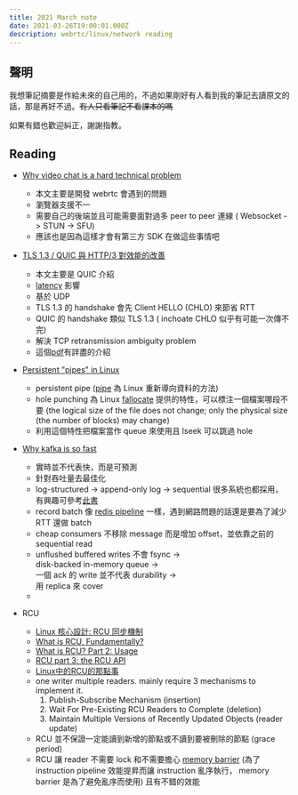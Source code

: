 ```yaml
---
title: 2021 March note
date: 2021-03-26T19:00:01.000Z
description: webrtc/linux/network reading
--- 
```

## 聲明
我想筆記摘要是作給未來的自己用的，不過如果剛好有人看到我的筆記去讀原文的話，那是再好不過。<del>有人只看筆記不看課本的嗎</del>

如果有錯也歡迎糾正，謝謝指教。

## Reading
- [Why video chat is a hard technical problem](https://dev.to/lazerwalker/why-video-chat-is-a-hard-technical-problem-43gj)
  - 本文主要是開發 webrtc 會遇到的問題
  - 瀏覽器支援不一
  - 需要自己的後端並且可能需要面對過多 peer to peer 連線 ( Websocket -> STUN -> SFU)
  - 應該也是因為這樣才會有第三方 SDK 在做這些事情吧
- [TLS 1.3 / QUIC 與 HTTP/3 對效能的改善](https://hkt999.medium.com/tls-1-3-quic-%E8%88%87-http-3-%E5%B0%8D%E6%95%88%E8%83%BD%E7%9A%84%E6%94%B9%E5%96%84-a37b2ddcfc95)
  - 本文主要是 QUIC 介紹
  - [latency](https://www.igvita.com/2012/07/19/latency-the-new-web-performance-bottleneck) 影響
  - 基於 UDP
  - TLS 1.3 的 handshake 會先 Client HELLO (CHLO) 來節省 RTT
  - QUIC 的 handshake 類似 TLS 1.3 ( inchoate CHLO 似乎有可能一次傳不完)
  - 解決 TCP retransmission ambiguity problem
  - 這個[pdf](https://www.uio.no/studier/emner/matnat/ifi/INF5072/v18/2018_jan25_quic_sferlin.pdf)有詳盡的介紹

- [Persistent "pipes" in Linux](https://gist.github.com/CAFxX/571a1558db9a7b393579)
  - persistent pipe ([pipe](https://man7.org/linux/man-pages/man2/pipe.2.html) 為 Linux 重新導向資料的方法) 
  - hole punching 為 Linux [fallocate](https要://man7.org/linux/man-pages/man2/fallocate.2.html) 提供的特性，可以標注一個檔案哪段不要 (the logical size of the file does not change; only the physical size (the number of blocks) may change)
  - 利用這個特性把檔案當作 queue 來使用且 lseek 可以跳過 hole

- [Why kafka is so fast](https://medium.com/swlh/why-kafka-is-so-fast-bde0d987cd03)
  - 實時並不代表快，而是可預測
  - 針對吞吐量去最佳化
  - log-structured -> append-only log -> sequential 很多系統也都採用，有興趣可參考[此書](https://www.databass.dev)
  - record batch 像 [redis pipeline](https://redis.io/topics/pipelining) 一樣，遇到網路問題的話還是要為了減少 RTT 還做 batch
  - cheap consumers 不移除 message 而是增加 offset，並依靠之前的 sequential read
  - unflushed buffered writes 不會 fsync -> \
  disk-backed in-memory queue ->\
  一個 ack 的 write 並不代表 durability ->\
  用 replica 來 cover
  - 
- RCU
  - [Linux 核心設計: RCU 同步機制](https://hackmd.io/@sysprog/linux-rcu)
  - [What is RCU, Fundamentally?](http://lwn.net/Articles/262464/)
  - [What is RCU? Part 2: Usage](https://lwn.net/Articles/263130/)
  - [RCU part 3: the RCU API](https://lwn.net/Articles/264090/)
  - [Linux中的RCU的那點事](https://www.huaweicloud.com/articles/74854d8cc300d73a76b7b526044f6709.html)
  -  one writer multiple readers. mainly require 3 mechanisms to implement it.
        1. Publish-Subscribe Mechanism (insertion)
        1. Wait For Pre-Existing RCU Readers to Complete (deletion)
        1. Maintain Multiple Versions of Recently Updated Objects (reader update)
  - RCU 並不保證一定能讀到新增的節點或不讀到要被刪除的節點 (grace period)
  - RCU 讓 reader 不需要 lock 和不需要擔心 [memory barrier](https://en.wikipedia.org/wiki/Memory_barrier) (為了 instruction pipeline 效能提昇而讓 instruction 亂序執行， memory barrier 是為了避免亂序而使用) 且有不錯的效能